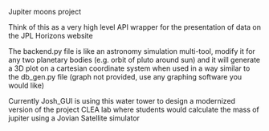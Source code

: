Jupiter moons project

Think of this as a very high level API wrapper for the presentation of data on the JPL Horizons website

The backend.py file is like an astronomy simulation multi-tool, modify it for any two planetary bodies (e.g. orbit of pluto around sun) and it will generate a 3D plot on a cartesian coordinate system when used in a way similar to the db_gen.py file (graph not provided, use any graphing software you would like)

Currently Josh_GUI is using this water tower to design a modernized version of the project CLEA lab where students would calculate the mass of jupiter using a Jovian Satellite simulator

